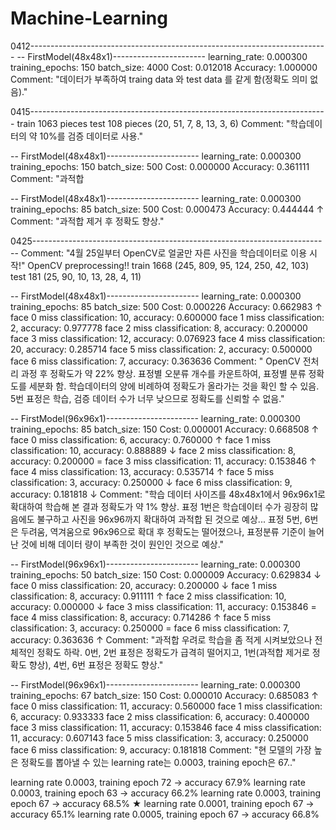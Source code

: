 # Machine-Learning

0412--------------------------------------------------------------------------
-- FirstModel(48x48x1)-----------------------
learning_rate: 0.000300
training_epochs: 150
batch_size: 4000
Cost: 0.012018
Accuracy: 1.000000 
Comment: "데이터가 부족하여 traing data 와 test data 를 같게 함(정확도 의미 없음)."

0415--------------------------------------------------------------------------
train 1063 pieces
test 108 pieces (20, 51, 7, 8, 13, 3, 6)
Comment: "학습데이터의 약 10%를 검증 데이터로 사용."

-- FirstModel(48x48x1)-----------------------
learning_rate: 0.000300
training_epochs: 150
batch_size: 500
Cost: 0.000000
Accuracy: 0.361111
Comment: "과적합 

-- FirstModel(48x48x1)-----------------------
learning_rate: 0.000300
training_epochs: 85
batch_size: 500
Cost: 0.000473
Accuracy: 0.444444 ↑
Comment: "과적합 제거 후 정확도 향상."

0425--------------------------------------------------------------------------
Comment: "4월 25일부터 OpenCV로 얼굴만 자른 사진을 학습데이터로 이용 시작!"
OpenCV preprocessing!! 
train 1668 (245, 809, 95, 124, 250, 42, 103)
test 181 (25, 90, 10, 13, 28, 4, 11)

-- FirstModel(48x48x1)-----------------------
learning_rate: 0.000300
training_epochs: 85
batch_size: 500
Cost: 0.000226
Accuracy: 0.662983 ↑
face 0 miss classification: 10, accuracy: 0.600000
face 1 miss classification: 2, accuracy: 0.977778
face 2 miss classification: 8, accuracy: 0.200000
face 3 miss classification: 12, accuracy: 0.076923
face 4 miss classification: 20, accuracy: 0.285714
face 5 miss classification: 2, accuracy: 0.500000
face 6 miss classification: 7, accuracy: 0.363636
Comment: " OpenCV 전처리 과정 후 정확도가 약 22% 향상.
표정별 오분류 개수를 카운트하여, 표정별 분류 정확도를 세분화 함. 
학습데이터의 양에 비례하여 정확도가 올라가는 것을 확인 할 수 있음.
5번 표정은 학습, 검증 데이터 수가 너무 낮으므로 정확도를 신뢰할 수 없음."

-- FirstModel(96x96x1)-----------------------
learning_rate: 0.000300
training_epochs: 85
batch_size: 150
Cost: 0.000001
Accuracy: 0.668508 ↑
face 0 miss classification: 6, accuracy: 0.760000 ↑
face 1 miss classification: 10, accuracy: 0.888889 ↓
face 2 miss classification: 8, accuracy: 0.200000 =
face 3 miss classification: 11, accuracy: 0.153846 ↑
face 4 miss classification: 13, accuracy: 0.535714 ↑
face 5 miss classification: 3, accuracy: 0.250000 ↓
face 6 miss classification: 9, accuracy: 0.181818 ↓
Comment: "학습 데이터 사이즈를 48x48x1에서 96x96x1로 확대하여 학습해 본 결과 정확도가 약 1% 향상.
표정 1번은 학습데이터 수가 굉장히 많음에도 불구하고 사진을 96x96까지 확대하여 과적합 된 것으로 예상...
표정 5번, 6번은 두려움, 역겨움으로 96x96으로 확대 후 정확도는 떨어졌으나, 
표정분류 기준이 늘어난 것에 비해 데이터 량이 부족한 것이 원인인 것으로 예상."

-- FirstModel(96x96x1)-----------------------
learning_rate: 0.000300
training_epochs: 50
batch_size: 150
Cost: 0.000009
Accuracy: 0.629834 ↓
face 0 miss classification: 20, accuracy: 0.200000 ↓
face 1 miss classification: 8, accuracy: 0.911111 ↑
face 2 miss classification: 10, accuracy: 0.000000 ↓
face 3 miss classification: 11, accuracy: 0.153846 = 
face 4 miss classification: 8, accuracy: 0.714286 ↑
face 5 miss classification: 3, accuracy: 0.250000 =
face 6 miss classification: 7, accuracy: 0.363636 ↑
Comment: "과적합 우려로 학습을 좀 적게 시켜보았으나 전체적인 정확도 하락.
0번, 2번 표정은 정확도가 급격히 떨어지고,
1번(과적합 제거로 정확도 향상), 4번, 6번 표정은 정확도 향상."

-- FirstModel(96x96x1)-----------------------
learning_rate: 0.000300
training_epochs: 67
batch_size: 150
Cost: 0.000010
Accuracy: 0.685083 ↑
face 0 miss classification: 11, accuracy: 0.560000
face 1 miss classification: 6, accuracy: 0.933333
face 2 miss classification: 6, accuracy: 0.400000
face 3 miss classification: 11, accuracy: 0.153846
face 4 miss classification: 11, accuracy: 0.607143
face 5 miss classification: 3, accuracy: 0.250000
face 6 miss classification: 9, accuracy: 0.181818
Comment: "현 모델의 가장 높은 정확도를 뽑아낼 수 있는 learning rate는 0.0003, training epoch은 67.."

learning rate 0.0003, training epoch 72 -> accuracy 67.9%
learning rate 0.0003, training epoch 63 -> accuracy 66.2%
learning rate 0.0003, training epoch 67 -> accuracy 68.5% ★
learning rate 0.0001, training epoch 67 -> accuracy 65.1%
learning rate 0.0005, training epoch 67 -> accuracy 66.8%

